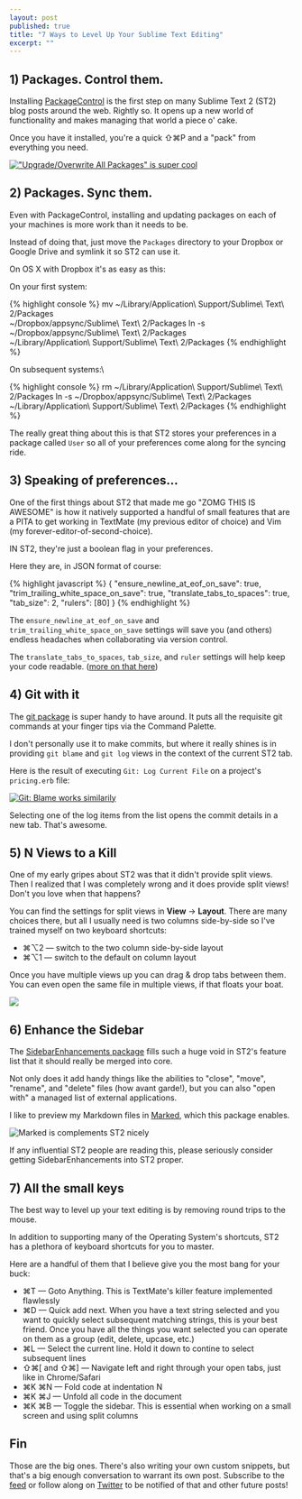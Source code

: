 ```yaml
---
layout: post
published: true
title: "7 Ways to Level Up Your Sublime Text Editing"
excerpt: ""
---
```


## 1) Packages. Control them.

Installing [PackageControl][package-control] is the first step on many Sublime Text 2 (ST2) blog posts around the web. Rightly so. It opens up a new world of functionality and makes managing that world a piece o' cake.

Once you have it installed, you're a quick ⇧⌘P and a "pack" from everything you need.

[![&quot;Upgrade/Overwrite All Packages&quot; is super cool][package-control-pic]][package-control]

## 2) Packages. Sync them.

Even with PackageControl, installing and updating packages on each of your machines is more work than it needs to be.

Instead of doing that, just move the `Packages` directory to your Dropbox or Google Drive and symlink it so ST2 can use it.

On OS X with Dropbox it's as easy as this:

On your first system:

{% highlight console %}
mv ~/Library/Application\ Support/Sublime\ Text\ 2/Packages \
  ~/Dropbox/appsync/Sublime\ Text\ 2/Packages
ln -s ~/Dropbox/appsync/Sublime\ Text\ 2/Packages \
  ~/Library/Application\ Support/Sublime\ Text\ 2/Packages
{% endhighlight %}

On subsequent systems:\

{% highlight console %}
rm ~/Library/Application\ Support/Sublime\ Text\ 2/Packages
ln -s ~/Dropbox/appsync/Sublime\ Text\ 2/Packages \
  ~/Library/Application\ Support/Sublime\ Text\ 2/Packages
{% endhighlight %}

The really great thing about this is that ST2 stores your preferences in a package called `User` so all of your preferences come along for the syncing ride.

## 3) Speaking of preferences...

One of the first things about ST2 that made me go "ZOMG THIS IS AWESOME" is how it natively supported a handful of small features that are a PITA to get working in TextMate (my previous editor of choice) and Vim (my forever-editor-of-second-choice).

IN ST2, they're just a boolean flag in your preferences.

Here they are, in JSON format of course:

{% highlight javascript %}
{
  "ensure_newline_at_eof_on_save": true,
  "trim_trailing_white_space_on_save": true,
  "translate_tabs_to_spaces": true,
  "tab_size": 2,
  "rulers": [80]
}
{% endhighlight %}

The `ensure_newline_at_eof_on_save` and `trim_trailing_white_space_on_save` settings will save you (and others) endless headaches when collaborating via version control.

The `translate_tabs_to_spaces`, `tab_size`, and `ruler` settings will help keep your code readable. ([more on that here][white-spaces-post])

## 4) Git with it

The [git package][git-package] is super handy to have around. It puts all the requisite git commands at your finger tips via the Command Palette.

I don't personally use it to make commits, but where it really shines is in providing `git blame` and `git log` views in the context of the current ST2 tab.

Here is the result of executing `Git: Log Current File` on a project's `pricing.erb` file:

[![Git: Blame works similarily][git-log-current-file-pic]][git-package]

Selecting one of the log items from the list opens the commit details in a new tab. That's awesome.

## 5) N Views to a Kill

One of my early gripes about ST2 was that it didn't provide split views. Then I realized that I was completely wrong and it does provide split views! Don't you love when that happens?

You can find the settings for split views in **View** -> **Layout**. There are many choices there, but all I usually need is two columns side-by-side so I've trained myself on two keyboard shortcuts:

*  ⌘⌥2 &mdash; switch to the two column side-by-side layout
*  ⌘⌥1 &mdash; switch to the default on column layout

Once you have multiple views up you can drag & drop tabs between them. You can even open the same file in multiple views, if that floats your boat.

![][split-view-pic]

## 6) Enhance the Sidebar

The [SidebarEnhancements package][sidebar-enhancements-package] fills such a huge void in ST2's feature list that it should really be merged into core.

Not only does it add handy things like the abilities to "close", "move", "rename", and "delete" files (how avant garde!), but you can also "open with" a managed list of external applications.

I like to preview my Markdown files in [Marked][marked-app], which this package enables.

![Marked is complements ST2 nicely][open-with-marked-pic]

If any influential ST2 people are reading this, please seriously consider getting SidebarEnhancements into ST2 proper.

## 7) All the small keys

The best way to level up your text editing is by removing round trips to the mouse.

In addition to supporting many of the Operating System's shortcuts, ST2 has a plethora of keyboard shortcuts for you to master.

Here are a handful of them that I believe give you the most bang for your buck:

* ⌘T &mdash; Goto Anything. This is TextMate's killer feature implemented flawlessly
* ⌘D &mdash; Quick add next. When you have a text string selected and you want to quickly select subsequent matching strings, this is your best friend. Once you have all the things you want selected you can operate on them as a group (edit, delete, upcase, etc.)
* ⌘L &mdash; Select the current line. Hold it down to contine to select subsequent lines
* ⇧⌘[ and ⇧⌘] &mdash; Navigate left and right through your open tabs, just like in Chrome/Safari
* ⌘K ⌘N &mdash; Fold code at indentation N
* ⌘K ⌘J &mdash; Unfold all code in the document
* ⌘K ⌘B &mdash; Toggle the sidebar. This is essential when working on a small screen and using split columns

## Fin

Those are the big ones. There's also writing your own custom snippets, but that's a big enough conversation to warrant its own post. Subscribe to the [feed][rss-feed] or follow along on [Twitter][twitter-feed] to be notified of that and other future posts!

[package-control]:http://wbond.net/sublime_packages/package_control
[package-control-pic]:http://jerodsanto.net/drop/st2-package-control-20120817-104740.png
[white-spaces-post]:http://blog.jerodsanto.net/2012/07/some-white-spaces-are-more-equal-than-others/
[git-package]:https://github.com/kemayo/sublime-text-2-git
[git-log-current-file-pic]:http://jerodsanto.net/drop/st2-git-log-current-file-20120817-110847.png
[split-view-pic]:http://jerodsanto.net/drop/st2-split-view-same-file-20120817-120223.png
[sidebar-enhancements-package]:https://github.com/titoBouzout/SideBarEnhancements
[marked-app]:http://markedapp.com/
[open-with-marked-pic]:http://jerodsanto.net/drop/sublime-text-open-with-marked-20120813-101112.png
[rss-feed]:http://feeds.feedburner.com/nomeanblog
[twitter-feed]:http://twitter.com/jerodsanto
